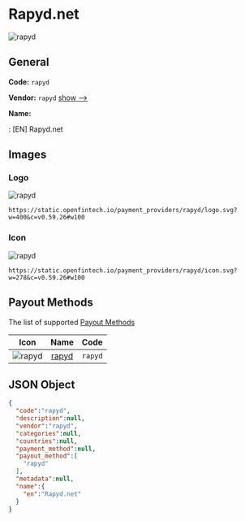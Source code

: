 
# Rapyd.net 
![rapyd](https://static.openfintech.io/payment_providers/rapyd/logo.svg?w=400&c=v0.59.26#w100)  

## General 
 
**Code:** `rapyd` 
 
**Vendor:** `rapyd` [show -->](/vendors/rapyd/) 
 
**Name:** 
 
:	[EN] Rapyd.net 
 

## Images 

### Logo 
 
![rapyd](https://static.openfintech.io/payment_providers/rapyd/logo.svg?w=400&c=v0.59.26#w100)  

```
https://static.openfintech.io/payment_providers/rapyd/logo.svg?w=400&c=v0.59.26#w100
```  

### Icon 
 
![rapyd](https://static.openfintech.io/payment_providers/rapyd/icon.svg?w=278&c=v0.59.26#w100)  

```
https://static.openfintech.io/payment_providers/rapyd/icon.svg?w=278&c=v0.59.26#w100
```  

## Payout Methods 
 
The list of supported [Payout Methods](/payout-methods/) 

|Icon|Name|Code| 
|:---:|:---:|:---:| 
|![rapyd](https://static.openfintech.io/payout_methods/rapyd/icon.svg?w=278&c=v0.59.26#w40) |[rapyd](payout-methodsrapyd/)|`rapyd`| 
 

## JSON Object 

```json
{
  "code":"rapyd",
  "description":null,
  "vendor":"rapyd",
  "categories":null,
  "countries":null,
  "payment_method":null,
  "payout_method":[
    "rapyd"
  ],
  "metadata":null,
  "name":{
    "en":"Rapyd.net"
  }
}
```  
